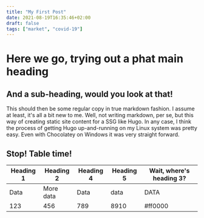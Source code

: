 ```yaml
---
title: "My First Post"
date: 2021-08-19T16:35:46+02:00
draft: false
tags: ["market", "covid-19"]
---
```


# Here we go, trying out a phat main heading

## And a sub-heading, would you look at that!

This should then be some regular copy in true markdown fashion. I assume at least, it's all a bit new to me. Well, not writing markdown, per se, but this way of creating static site content for a SSG like Hugo. In any case, I think the process of getting Hugo up-and-running on my Linux system was pretty easy. Even with Chocolatey on Windows it was very straight forward.

## Stop! Table time!

Heading 1 | Heading 2 | Heading 4 | Heading 5 | Wait, where's heading 3?
----------|-----------|-----------|-----------|----------
Data | More data | Data | data | DATA
123 | 456 | 789 | 8910 | #ff0000

